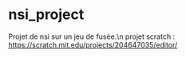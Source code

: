 # nsi_project

Projet de nsi sur un jeu de fusée.\n
projet scratch : https://scratch.mit.edu/projects/204647035/editor/
